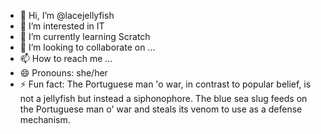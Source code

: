 - 👋 Hi, I’m @lacejellyfish
- 👀 I’m interested in IT
- 🌱 I’m currently learning Scratch
- 💞️ I’m looking to collaborate on ...
- 📫 How to reach me ...
- 😄 Pronouns: she/her
- ⚡ Fun fact: The Portuguese man 'o war, in contrast to popular belief, is not a jellyfish but instead a siphonophore. The blue sea slug feeds on the Portuguese man o' war and steals its venom to use as a defense mechanism.

<!---
icejellyfish/icejellyfish is a ✨ special ✨ repository because its `README.md` (this file) appears on your GitHub profile.
You can click the Preview link to take a look at your changes.
--->
